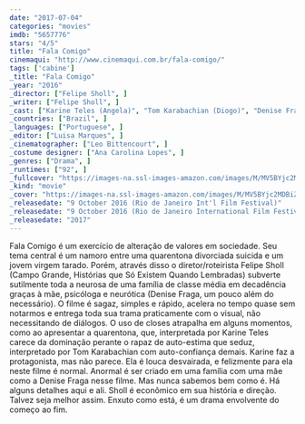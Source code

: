 ```yaml
---
date: "2017-07-04"
categories: "movies"
imdb: "5657776"
stars: "4/5"
title: "Fala Comigo"
cinemaqui: "http://www.cinemaqui.com.br/fala-comigo/"
tags: ['cabine']
_title: "Fala Comigo"
_year: "2016"
_director: ["Felipe Sholl", ]
_writer: ["Felipe Sholl", ]
_cast: ["Karine Teles (Angela)", "Tom Karabachian (Diogo)", "Denise Fraga (Clarice)", "Emílio de Mello (Marcos)", "Anita Ferraz (Mariana)", "Daniel Rangel (Guilherme)", "Manoela Dexheimer (Paola)", "Guilherme Guaral (Geraldo)", "Cecilia Hoeltz (Nurse 1)", ]
_countries: ["Brazil", ]
_languages: ["Portuguese", ]
_editor: ["Luisa Marques", ]
_cinematographer: ["Leo Bittencourt", ]
_costume designer: ["Ana Carolina Lopes", ]
_genres: ["Drama", ]
_runtimes: ["92", ]
_fullcover: "https://images-na.ssl-images-amazon.com/images/M/MV5BYjc2MDBiZmQtMmYyZS00N2NiLTkzNTgtOWNiOGU0YmNlMTM2XkEyXkFqcGdeQXVyNjQzMTg3MTA@.jpg"
_kind: "movie"
_cover: "https://images-na.ssl-images-amazon.com/images/M/MV5BYjc2MDBiZmQtMmYyZS00N2NiLTkzNTgtOWNiOGU0YmNlMTM2XkEyXkFqcGdeQXVyNjQzMTg3MTA@._V1._SX96_SY140_.jpg"
_releasedate: "9 October 2016 (Rio de Janeiro Int'l Film Festival)"
_releasedate: "9 October 2016 (Rio de Janeiro International Film Festival)"
_releasedate: "2017"
---
```

Fala Comigo é um exercício de alteração de valores em sociedade. Seu tema central é um namoro entre uma quarentona divorciada suicida e um jovem virgem tarado. Porém, através disso o diretor/roteirista Felipe Sholl (Campo Grande, Histórias que Só Existem Quando Lembradas) subverte sutilmente toda a neurosa de uma família de classe média em decadência graças à mãe, psicóloga e neurótica (Denise Fraga, um pouco além do necessário). O filme é sagaz, simples e rápido, acelera no tempo quase sem notarmos e entrega toda sua trama praticamente com o visual, não necessitando de diálogos. O uso de closes atrapalha em alguns momentos, como ao apresentar a quarentona, que, interpretada por Karine Teles carece da dominação perante o rapaz de auto-estima que seduz, interpretado por Tom Karabachian com auto-confiança demais. Karine faz a protagonista, mas não parece. Ela é louca desvairada, e felizmente para ela neste filme é normal. Anormal é ser criado em uma família com uma mãe como a Denise Fraga nesse filme. Mas nunca sabemos bem como é. Há alguns detalhes aqui e ali. Sholl é econômico em sua história e direção. Talvez seja melhor assim. Enxuto como está, é um drama envolvente do começo ao fim.
